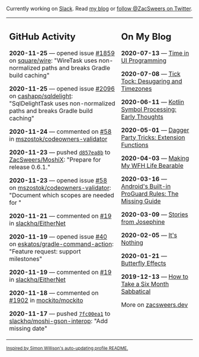 Currently working on [Slack](https://slack.com/). Read [my blog](https://zacsweers.dev/) or [follow @ZacSweers on Twitter](https://twitter.com/ZacSweers).

<table><tr><td valign="top" width="60%">

## GitHub Activity
<!-- githubActivity starts -->
**2020-11-25** — opened issue [#1859](https://api.github.com/repos/square/wire/issues/1859) on [square/wire](https://api.github.com/repos/square/wire): "WireTask uses non-normalized paths and breaks Gradle build caching"

**2020-11-25** — opened issue [#2096](https://api.github.com/repos/cashapp/sqldelight/issues/2096) on [cashapp/sqldelight](https://api.github.com/repos/cashapp/sqldelight): "SqlDelightTask uses non-normalized paths and breaks Gradle build caching"

**2020-11-24** — commented on [#58](https://github.com/mszostok/codeowners-validator/issues/58#issuecomment-733303139) in [mszostok/codeowners-validator](https://api.github.com/repos/mszostok/codeowners-validator)

**2020-11-23** — pushed [`d857ea8b`](https://github.com/ZacSweers/MoshiX/commit/d857ea8b3339ca455d0228094cc99092578da59a) to [ZacSweers/MoshiX](https://api.github.com/repos/ZacSweers/MoshiX): "Prepare for release 0.6.1."

**2020-11-23** — opened issue [#58](https://api.github.com/repos/mszostok/codeowners-validator/issues/58) on [mszostok/codeowners-validator](https://api.github.com/repos/mszostok/codeowners-validator): "Document which scopes are needed for "

**2020-11-21** — commented on [#19](https://github.com/slackhq/EitherNet/issues/19#issuecomment-731647926) in [slackhq/EitherNet](https://api.github.com/repos/slackhq/EitherNet)

**2020-11-19** — opened issue [#40](https://api.github.com/repos/eskatos/gradle-command-action/issues/40) on [eskatos/gradle-command-action](https://api.github.com/repos/eskatos/gradle-command-action): "Feature request: support milestones"

**2020-11-19** — commented on [#19](https://github.com/slackhq/EitherNet/issues/19#issuecomment-730571286) in [slackhq/EitherNet](https://api.github.com/repos/slackhq/EitherNet)

**2020-11-18** — commented on [#1902](https://github.com/mockito/mockito/issues/1902#issuecomment-729522056) in [mockito/mockito](https://api.github.com/repos/mockito/mockito)

**2020-11-17** — pushed [`7fc00ea1`](https://github.com/slackhq/moshi-gson-interop/commit/7fc00ea1115e1ac9fa557f2c010a157c1bb0ee49) to [slackhq/moshi-gson-interop](https://api.github.com/repos/slackhq/moshi-gson-interop): "Add missing date"
<!-- githubActivity ends -->
</td><td valign="top" width="40%">

## On My Blog
<!-- blog starts -->
**2020-07-13** — [Time in UI Programming](https://www.zacsweers.dev/time-in-ui/)

**2020-07-08** — [Tick Tock: Desugaring and Timezones](https://www.zacsweers.dev/ticktock-desugaring-timezones/)

**2020-06-11** — [Kotlin Symbol Processing: Early Thoughts](https://www.zacsweers.dev/kotlin-symbol-processor-early-thoughts/)

**2020-05-01** — [Dagger Party Tricks: Extension Functions](https://www.zacsweers.dev/dagger-party-tricks-extension-functions/)

**2020-04-03** — [Making My WFH Life Bearable](https://www.zacsweers.dev/making-wfh-life-bearable/)

**2020-03-16** — [Android's Built-in ProGuard Rules: The Missing Guide](https://www.zacsweers.dev/android-proguard-rules/)

**2020-03-09** — [Stories from Josephine](https://www.zacsweers.dev/stories-from-josephine/)

**2020-02-05** — [It's Nothing](https://www.zacsweers.dev/its-nothing/)

**2020-01-21** — [Butterfly Effects](https://www.zacsweers.dev/butterfly-effects/)

**2019-12-13** — [How to Take a Six Month Sabbatical](https://www.zacsweers.dev/how-to-take-a-six-month-sabbatical/)
<!-- blog ends -->
More on [zacsweers.dev](https://zacsweers.dev/)
</td></tr></table>

<sub><a href="https://simonwillison.net/2020/Jul/10/self-updating-profile-readme/">Inspired by Simon Willison's auto-updating profile README.</a></sub>